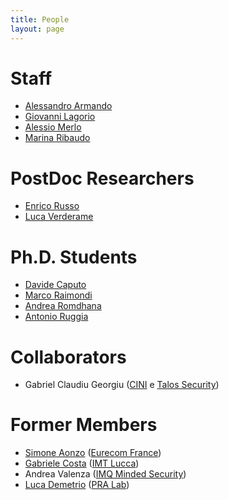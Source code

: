 ```yaml
---
title: People
layout: page
---
```


# Staff

* [Alessandro Armando](alessandro_armando)
* [Giovanni Lagorio](giovanni_lagorio)
* [Alessio Merlo](alessio_merlo)
* [Marina Ribaudo](https://www.dibris.unige.it/ribaudo-marina)

# PostDoc Researchers

* [Enrico Russo](enrico_russo)
* [Luca Verderame](luca_verderame)

# Ph.D. Students

* [Davide Caputo](davide_caputo)
* [Marco Raimondi](marco_raimondi)
* [Andrea Romdhana](andrea_romdhana)
* [Antonio Ruggia](antonio_ruggia)

# Collaborators 
* Gabriel Claudiu Georgiu ([CINI](https://www.consorzio-cini.it) e [Talos Security](https://www.talos-sec.com))

# Former Members
* [Simone Aonzo](http://www.eurecom.fr/en/people/aonzo-simone) ([Eurecom France](
https://www.eurecom.fr))
* [Gabriele Costa](https://www.imtlucca.it/it/gabriele.costa) ([IMT Lucca](https://www.imtlucca.it))
*  Andrea Valenza ([IMQ Minded Security](https://mindedsecurity.com/))
* [Luca Demetrio](https://zangobot.github.io) ([PRA Lab](https://pralab.diee.unica.it/en))
